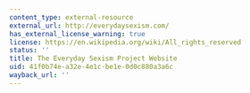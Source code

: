 ```yaml
---
content_type: external-resource
external_url: http://everydaysexism.com/
has_external_license_warning: true
license: https://en.wikipedia.org/wiki/All_rights_reserved
status: ''
title: The Everyday Sexism Project Website
uid: 41f0b74e-a32e-4e1c-be1e-0d0c880a3a6c
wayback_url: ''
---
```

